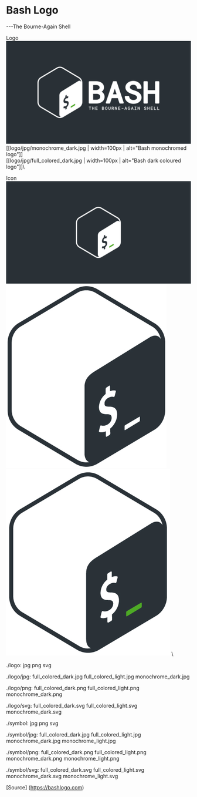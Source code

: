 # Bash Logo
---The Bourne-Again Shell

Logo\
![](logo/jpg/full_colored_light.jpg)\
[[logo/jpg/monochrome_dark.jpg | width=100px | alt="Bash monochromed logo"]]\
[[logo/jpg/full_colored_dark.jpg | width=100px | alt="Bash dark coloured logo"]]\

Icon
![](symbol/jpg/full_colored_light.jpg) \
![](symbol/jpg/monochrome_dark.jpg) \
![](symbol/jpg/full_colored_dark.jpg) \

./logo:
jpg  png  svg

./logo/jpg:
full_colored_dark.jpg  full_colored_light.jpg  monochrome_dark.jpg

./logo/png:
full_colored_dark.png  full_colored_light.png  monochrome_dark.png

./logo/svg:
full_colored_dark.svg  full_colored_light.svg  monochrome_dark.svg

./symbol:
jpg  png  svg

./symbol/jpg:
full_colored_dark.jpg  full_colored_light.jpg  monochrome_dark.jpg  monochrome_light.jpg

./symbol/png:
full_colored_dark.png  full_colored_light.png  monochrome_dark.png  monochrome_light.png

./symbol/svg:
full_colored_dark.svg  full_colored_light.svg  monochrome_dark.svg  monochrome_light.svg


[Source] (https://bashlogo.com)
